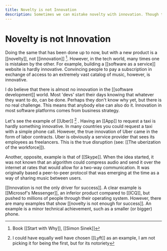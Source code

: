 ```yaml
---
title: Novelty is not Innovation
description: Sometimes we can mistake novelty with innovation. Though the first increases sales, only the latter has lasting effects
---
```

# Novelty is not Innovation
Doing the same that has been done up to now, but with a new product is a [[novelty]], not [[innovation]] [^1]. However, in the tech world, many times one is mistaken by the other. For example, building a [[software as a service]] website is hardly innovative. Convincing people to pay a subscription in exchange of access to an extremely vast catalog of music, however, is innovative. 

I do believe that there is almost no innovation in the [[software development]] world. Most 'devs' start their days knowing that whatever they want to do, can be done. Perhaps they don't know why yet, but there is no real challenge. This means that anybody else can also do it. Innovation in most software platforms comes from business strategy. 

Let's see the example of [[Uber]] [^2] . Having an [[App]] to request a taxi is hardly something innovative. In many countries you could request a taxi with a simple phone call. However, the true innovation of Uber came in the form of labor contracts. Uber is obviously a service provider that sees its employees as freelancers. This is the true disruption (see: [[The uberization of the workforce]]). 

Another, opposite, example is that of [[Skype]]. When the idea started, it was not known that an algorithm could compress audio and send it over the internet at rates that would allow for a two-way communication. It was originally based a peer-to-peer protocol that was emerging at the time as a way of sharing music between users. 

[[Innovation is not the only driver for success]]. A clear example is [[Microsof's Messenger]], an inferior product compared to [[ICQ]], but pushed to millions of people through their operating system. However, there are many examples that show [[novelty is not enough for success]]. An example is a minor technical achievement, such as a smaller (or bigger) phone. 


[^1]: Book [[Start with Why]], [[Simon Sinek]]
[^2]: I could have equally well have chosen [[Lyft]] as an example, I am not picking it for being the first, but for its notoriety